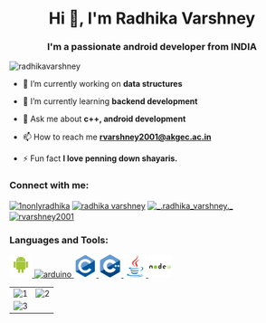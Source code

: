 <h1 align="center">Hi 👋, I'm Radhika Varshney</h1>
<h3 align="center">I'm a passionate android developer from INDIA</h3>

<p align="left"> <img src="https://komarev.com/ghpvc/?username=radhikavarshney&label=Profile%20views&color=0e75b6&style=flat" alt="radhikavarshney" /> </p>

- 🔭 I’m currently working on **data structures**

- 🌱 I’m currently learning **backend development**

- 💬 Ask me about **c++, android development**

- 📫 How to reach me **rvarshney2001@akgec.ac.in**

- ⚡ Fun fact **I love penning down shayaris.**

<h3 align="left">Connect with me:</h3>
<p align="left">
<a href="https://twitter.com/1nonlyradhika" target="blank"><img align="center" src="https://raw.githubusercontent.com/rahuldkjain/github-profile-readme-generator/master/src/images/icons/Social/twitter.svg" alt="1nonlyradhika" height="30" width="40" /></a>
<a href="https://linkedin.com/in/radhika varshney" target="blank"><img align="center" src="https://raw.githubusercontent.com/rahuldkjain/github-profile-readme-generator/master/src/images/icons/Social/linked-in-alt.svg" alt="radhika varshney" height="30" width="40" /></a>
<a href="https://instagram.com/_.radhika_varshney._" target="blank"><img align="center" src="https://raw.githubusercontent.com/rahuldkjain/github-profile-readme-generator/master/src/images/icons/Social/instagram.svg" alt="_.radhika_varshney._" height="30" width="40" /></a>
<a href="https://www.leetcode.com/rvarshney2001" target="blank"><img align="center" src="https://raw.githubusercontent.com/rahuldkjain/github-profile-readme-generator/master/src/images/icons/Social/leet-code.svg" alt="rvarshney2001" height="30" width="40" /></a>
</p>

<h3 align="left">Languages and Tools:</h3>
<p align="left"> <a href="https://developer.android.com" target="_blank" rel="noreferrer"> <img src="https://raw.githubusercontent.com/devicons/devicon/master/icons/android/android-original-wordmark.svg" alt="android" width="40" height="40"/> </a> <a href="https://www.arduino.cc/" target="_blank" rel="noreferrer"> <img src="https://cdn.worldvectorlogo.com/logos/arduino-1.svg" alt="arduino" width="40" height="40"/> </a> <a href="https://www.cprogramming.com/" target="_blank" rel="noreferrer"> <img src="https://raw.githubusercontent.com/devicons/devicon/master/icons/c/c-original.svg" alt="c" width="40" height="40"/> </a> <a href="https://www.w3schools.com/cpp/" target="_blank" rel="noreferrer"> <img src="https://raw.githubusercontent.com/devicons/devicon/master/icons/cplusplus/cplusplus-original.svg" alt="cplusplus" width="40" height="40"/> </a> <a href="https://www.java.com" target="_blank" rel="noreferrer"> <img src="https://raw.githubusercontent.com/devicons/devicon/master/icons/java/java-original.svg" alt="java" width="40" height="40"/> </a> <a href="https://nodejs.org" target="_blank" rel="noreferrer"> <img src="https://raw.githubusercontent.com/devicons/devicon/master/icons/nodejs/nodejs-original-wordmark.svg" alt="nodejs" width="40" height="40"/> </a> </p>



<table>
  <tr>
    <td><img src="https://github-readme-stats.vercel.app/api?username=radhikavarshney&theme=radical&show_icons=true"  display=block width=100% height=auto  alt="1" ></td>
    <td><img src="https://github-readme-stats.vercel.app/api/top-langs/?username=radhikavarshney&theme=radical&layout=compact&hide=Jupyter%20Notebook"  display=block width=100% height=auto  alt="2" ></td>
   </tr> 
   <tr>
      <td><img src="https://github-readme-streak-stats.herokuapp.com/?user=radhikavarshney&theme=tokyonight"  display=block width=100% height=auto alt="3" ></td>
   <td>
  </td>
  </tr>
</table>
